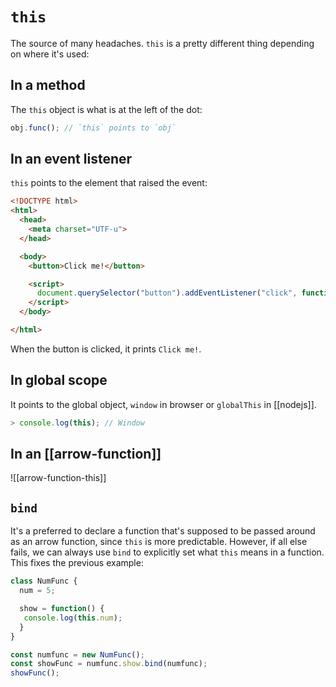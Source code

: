# `this`
The source of many headaches. `this` is a pretty different thing depending on where it's used:

## In a method
The `this` object is what is at the left of the dot:

```js
obj.func(); // `this` points to `obj`
```

## In an event listener
`this` points to the element that raised the event:

```html
<!DOCTYPE html>
<html>
  <head>
    <meta charset="UTF-u">
  </head>

  <body>
    <button>Click me!</button>

    <script>
      document.querySelector("button").addEventListener("click", function() { console.log(this.innerText) });
    </script>
  </body>

</html>
```

When the button is clicked, it prints `Click me!`.

## In global scope
It points to the global object, `window` in browser or `globalThis` in [[nodejs]].

```js
> console.log(this); // Window
```

## In an [[arrow-function]]
![[arrow-function-this]]

## `bind`
It's a preferred to declare a function that's supposed to be passed around as an arrow function, since `this` is more predictable. However, if all else fails, we can always use `bind` to explicitly set what `this` means in a function. This fixes the previous example:

```js
class NumFunc {
  num = 5;

  show = function() {
   console.log(this.num); 
  }
}

const numfunc = new NumFunc();
const showFunc = numfunc.show.bind(numfunc);
showFunc();
```
